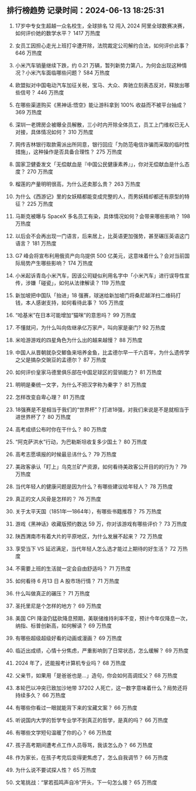 
## 排行榜趋势 记录时间：2024-06-13 18:25:31
  
  1. 17岁中专女生超越一众名校生，全球排名 12 闯入 2024 阿里全球数赛决赛，如何评价她的数学水平？ 1417 万热度
    
  2. 女员工因担心走光上班打伞遭开除，法院裁定公司解约合法，如何评价此事？ 646 万热度
    
  3. 小米汽车销量继续下跌，约 0.21 万辆，暂列新势力第八，为何会出现这种情况？小米汽车面临哪些问题？ 584 万热度
    
  4. 欧盟拟对中国电动汽车加征关税，宝马、大众、奔驰立刻表态反对，释放出哪些信号？ 446 万热度
    
  5. 在哪些渠道购买《黑神话:悟空》能让游科拿到 100% 收益而不被平台抽成？ 369 万热度
    
  6. 深圳一老牌房企被曝全员解散，三小时内开除全体员工，员工上门维权已无人对接，具体情况如何？ 310 万热度
    
  7. 网传吉林银行取款需派出所同意，银行回应「为防范电信诈骗而采取的临时性措施」，这种操作是否具备合理性？ 275 万热度
    
  8. 国家卫健委发文「无偿献血是『中国公民健康素养』」，你对无偿献血是什么态度？ 270 万热度
    
  9. 榴莲的产量明明很高，为什么还卖那么贵？ 263 万热度
    
  10. 为什么《西游记》里的女妖精都能变成完整的人，而男妖精却都还有原型的特征？ 225 万热度
    
  11. 马斯克被曝与 SpaceX 多名员工有染，具体情况如何？会带来哪些影响？ 198 万热度
    
  12. 以后会不会再出现一门语言，后来居上，比英语更加强势，甚至碾压英语这门语言？ 181 万热度
    
  13. G7 峰会将宣布利用俄资产向乌提供 500 亿美元，这意味着什么？会对当前国际局势产生哪些影响？ 174 万热度
    
  14. 小米起诉青岛小米汽车，因该公司疑似利用名字中「小米汽车」进行误导性宣传，涉嫌「碰瓷」，如何从法律解读？ 119 万热度
    
  15. 新加坡把中国队「抬进」18 强赛，球迷给新加坡门将桑尼越洋扫二维码打钱，本人感谢支持，如何看待此事？ 105 万热度
    
  16. “哈基米”在日本可能增加“猫咪”的意思吗？ 99 万热度
    
  17. 不懂就问，为什么叫向佐继承亿万家产，叫向家是豪门? 92 万热度
    
  18. 米哈游游戏的四星角色为什么出的越来越慢？ 88 万热度
    
  19. 中国人从晋朝就杂交鲫鱼来培养金鱼，比孟德尔早一千六百年，为什么遗传学之父是搞杂交豌豆的孟德尔？ 87 万热度
    
  20. 如何评价皇家马德里俱乐部在中国足球区的营销能力？ 81 万热度
    
  21. 明明是秦统一文字，为什么不把汉字称为秦字？ 81 万热度
    
  22. 怎样改变自卑心理？ 81 万热度
    
  23. 18强赛是不是相当于我们的“世界杯”？打进18强，对我们来说是不是就相当于进世界杯了？ 80 万热度
    
  24. 高考成绩公布时你在干什么？ 80 万热度
    
  25. “阿克萨洪水”行动，为巴勒斯坦收复多少国土？ 80 万热度
    
  26. 高考志愿填报的时候最忌讳什么？ 79 万热度
    
  27. 美政客承认「盯上」乌克兰矿产资源，如何看待美政客公开目的的行为？ 79 万热度
    
  28. 当代年轻人的健康问题是因为什么？有哪些建议给年轻人？ 78 万热度
    
  29. 真正的文人风骨是怎样的？ 76 万热度
    
  30. 关于太平天国（1851年—1864年），有哪些书籍推荐？ 75 万热度
    
  31. 游戏《黑神话》收藏版预约数达 59 万，你对该游戏有哪些评价？ 73 万热度
    
  32. 陕西渭南市有着大片的平原地区，为什么发展不起来？ 72 万热度
    
  33. 享受当下 VS 延迟满足，当代年轻人怎么选才能过上期待的好生活？ 72 万热度
    
  34. 不需要上班的生活就一定会自由舒适吗？ 71 万热度
    
  35. 如何看待 6 月13 日 A 股市场行情？ 71 万热度
    
  36. 什么叫做真正的碾压？ 71 万热度
    
  37. 圣托里尼是个怎样的地方？ 69 万热度
    
  38. 美国 CPI 降温仍猛砍降息预期，美联储维持利率不变，预计今年仅降息一次，纳指、标普创新高，如何解读？ 69 万热度
    
  39. 有哪些超级超级好看的动画或漫画？ 69 万热度
    
  40. 临近出成绩，心情十分焦虑，严重影响到了日常状态，怎么缓解？ 69 万热度
    
  41. 2024 年了，还能报考计算机专业吗？ 68 万热度
    
  42. 父亲节，如果用「是爸爸也是...」造句，你会如何高调炫父？ 68 万热度
    
  43. 本轮巴以冲突已致加沙地带 37202 人死亡，这一数字意味着什么？局势还将持续多久？ 66 万热度
    
  44. 有哪些你看过一眼就能背下来的宝藏文案？ 66 万热度
    
  45. 听说国内大学的哲学专业学不到真正的哲学，是真的吗？ 66 万热度
    
  46. 有哪些文学短句温暖了你的心？ 66 万热度
    
  47. 孩子高考期间遭考点工作人员辱骂，我该怎么办？ 66 万热度
    
  48. 作为家长，在孩子考完后变得更焦虑了，怎么自我调节？ 66 万热度
    
  49. 为什么说不要试探人性？ 65 万热度
    
  50. 文笔挑战：“掌若孤鸣声自冷”开头，下一句怎么接？ 65 万热度
    